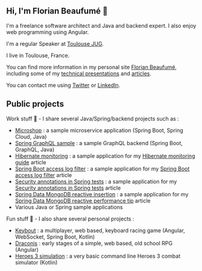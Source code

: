 ## Hi, I'm Florian Beaufumé 👋

I'm a freelance software architect and Java and backend expert. I also enjoy web programming using Angular.

I'm a regular Speaker at [Toulouse JUG](https://www.meetup.com/fr-FR/toulouse-java-user-group/).

I live in Toulouse, France.

You can find more information in my personal site [Florian Beaufumé](https://www.adeliosys.fr/), including some of my
[technical presentations](https://www.adeliosys.fr/presentations/) and [articles](https://www.adeliosys.fr/articles/).

You can contact me using [Twitter](https://twitter.com/fbeaufume) or [LinkedIn](https://www.linkedin.com/in/fbeaufume/).

## Public projects

Work stuff 💼 - I share several Java/Spring/backend projects such as :
- [Microshop](https://github.com/fbeaufume/microshop) : a sample microservice application (Spring Boot, Spring Cloud, Java)
- [Spring GraphQL sample](https://github.com/fbeaufume/spring-graphql-sample) : a sample GraphQL backend (Spring Boot, GraphQL, Java)
- [Hibernate monitoring](https://github.com/fbeaufume/hibernate-monitoring) : a sample application for my [Hibernate monitoring guide](https://www.adeliosys.fr/articles/hibernate-monitoring/) article
- [Spring Boot access log filter](https://github.com/fbeaufume/access-log-filter) : a sample application for my [Spring Boot access log filter](https://www.adeliosys.fr/articles/access-log-filter/) article
- [Security annotations in Spring tests](https://github.com/fbeaufume/spring-tests-security-annotations) : a sample application for my [Security annotations in Spring tests](https://www.adeliosys.fr/articles/spring-tests-security-annotations/) article
- [Spring Data MongoDB reactive insertion](https://github.com/fbeaufume/spring-data-mongodb-reactive-insertion) : a sample application for my [Spring Data MongoDB reactive performance tip](https://www.adeliosys.fr/articles/spring-data-mongo-reactive-performance-tip/) article
- Various Java or Spring sample applications

Fun stuff 🚀 - I also share several personal projects :
- [Keybout](https://github.com/fbeaufume/keybout) : a multiplayer, web based, keyboard racing game (Angular, WebSocket, Spring Boot, Kotlin)
- [Draconis](https://github.com/fbeaufume/draconis) : early stages of a simple, web based, old school RPG (Angular)
- [Heroes 3 simulation](https://github.com/fbeaufume/heroes3-simulator) : a very basic command line Heroes 3 combat simulator (Kotlin)

